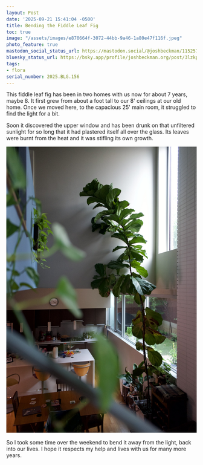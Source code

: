```yaml
---
layout: Post
date: '2025-09-21 15:41:04 -0500'
title: Bending the Fiddle Leaf Fig
toc: true
image: "/assets/images/e870664f-3072-44bb-9a46-1a80e47f116f.jpeg"
photo_feature: true
mastodon_social_status_url: https://mastodon.social/@joshbeckman/115257654682352136
bluesky_status_url: https://bsky.app/profile/joshbeckman.org/post/3lzkptf4fhs2o
tags:
- flora
serial_number: 2025.BLG.156
---
```

This fiddle leaf fig has been in two homes with us now for about 7 years, maybe 8. It first grew from about  a foot tall to our 8' ceilings at our old home. Once we moved here, to the capacious 25' main room, it struggled to find the light for a bit. 

Soon it discovered the upper window and has been drunk on that unfiltered sunlight for so long that it had plastered itself all over the glass. Its leaves were burnt from the heat and it was stifling its own growth.

![The full height of the fiddle leaf on a cloudy morning](/assets/images/e870664f-3072-44bb-9a46-1a80e47f116f.jpeg)

So I took some time over the weekend to bend it away from the light, back into our lives. I hope it respects my help and lives with us for many more years.
